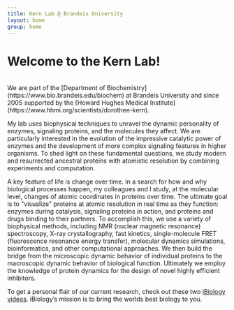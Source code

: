 ```yaml
---
title: Kern Lab @ Brandeis University
layout: home
group: home
---
```


# Welcome to the Kern Lab!

<br>
We are part of the [Department of Biochemistry](https://www.bio.brandeis.edu/biochem)
at Brandeis University and since 2005 supported by the
[Howard Hughes Medical Institute](https://www.hhmi.org/scientists/dorothee-kern).

My lab uses biophysical techniques to unravel the dynamic personality of enzymes, signaling proteins,
and the molecules they affect. We are particularly interested in the evolution of the impressive
catalytic power of enzymes and the development of more complex signaling features in higher organisms.
To shed light on these fundamental questions, we study modern and resurrected ancestral proteins with
atomistic resolution by combining experiments and computation.

A key feature of life is change over time. In a search for how and why biological processes happen,
my colleagues and I study, at the molecular level, changes of atomic coordinates in proteins over time.
The ultimate goal is to "visualize" proteins at atomic resolution in real time as they function:
enzymes during catalysis, signaling proteins in action, and proteins and drugs binding to their partners.
To accomplish this, we use a variety of biophysical methods, including NMR (nuclear magnetic resonance)
spectroscopy, X-ray crystallography, fast kinetics, single-molecule FRET (fluorescence resonance energy
transfer), molecular dynamics simulations, bioinformatics, and other computational approaches. We then
build the bridge from the microscopic dynamic behavior of individual proteins to the macroscopic dynamic
behavior of biological function. Ultimately we employ the knowledge of protein dynamics for the design
of novel highly efficient inhibitors.

To get a personal flair of our current research, check out these two [iBiology videos](https://www.ibiology.org/biophysics/protein-dynamics/).
iBiology’s mission is to bring the worlds best biology to you.
